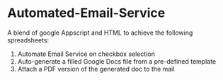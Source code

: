 # Automated-Email-Service
A blend of google Appscript and HTML to achieve the following spreadsheets:
1) Automate Email Service on checkbox selection
2) Auto-generate a filled Google Docs file from a pre-defined template
3) Attach a PDF version of the generated doc to the mail

